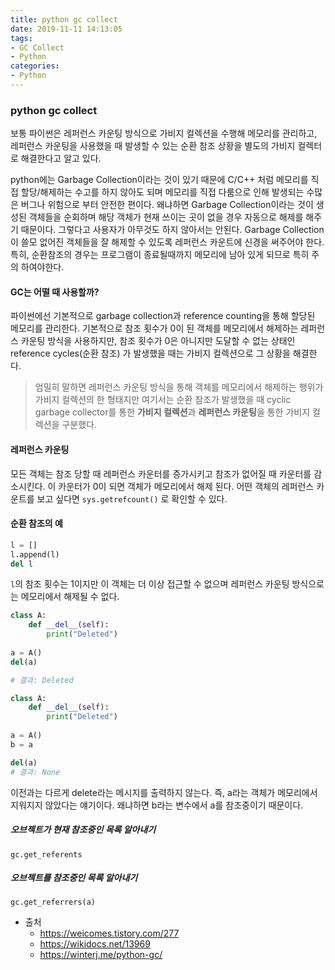 ```yaml
---
title: python gc collect
date: 2019-11-11 14:13:05
tags:
- GC Collect
- Python
categories:
- Python
---
```


### python gc collect

보통 파이썬은 레퍼런스 카운팅 방식으로 가비지 컬렉션을 수행해 메모리를 관리하고, 레퍼런스 카운팅을 사용했을 때 발생할 수 있는 순환 참조 상황을 별도의 가비지 컬렉터로 해결한다고 알고 있다.

python에는 Garbage Collection이라는 것이 있기 때문에 C/C++ 처럼 메모리를 직접 할당/해제하는 수고를 하지 않아도 되며 메모리를 직접 다룸으로 인해 발생되는 수많은 버그나 위험으로 부터 안전한 편이다. 왜냐하면 Garbage Collection이라는 것이 생성된 객체들을 순회하며 해당 객체가 현재 쓰이는 곳이 없을 경우 자동으로 해제를 해주기 때문이다. 그렇다고 사용자가 아무것도 하지 않아서는 안된다. Garbage Collection이 쓸모 없어진 객체들을 잘 해제할 수 있도록 레퍼런스 카운트에 신경을 써주어야 한다. 특히, 순환참조의 경우는 프로그램이 종료될때까지 메모리에 남아 있게 되므로 특히 주의 하여야한다.

#### GC는 어떨 때 사용할까?

파이썬에선 기본적으로 garbage collection과 reference counting을 통해 할당된 메모리를 관리한다.
기본적으로 참조 횟수가 0이 된 객체를 메모리에서 해제하는 레퍼런스 카운팅 방식을 사용하지만, 참조 횟수가 0은 아니지만 도달할 수 없는 상태인 reference cycles(순환 참조) 가 발생했을 때는 가비지 컬렉션으로 그 상황을 해결한다.

> 엄밀히 말하면 레퍼런스 카운팅 방식을 통해 객체를 메모리에서 해제하는 행위가 가비지 컬렉션의 한 형태지만 여기서는 순환 참조가 발생했을 때 cyclic garbage collector를 통한 **가비지 컬렉션**과 **레퍼런스 카운팅**을 통한 가비지 컬렉션을 구분했다.

#### 레퍼런스 카운팅

모든 객체는 참조 당할 때 레퍼런스 카운터를 증가시키고 참조가 없어질 때 카운터를 감소시킨다.
이 카운터가 0이 되면 객체가 메모리에서 해제 된다. 어떤 객체의 레퍼런스 카운트를 보고 싶다면 `sys.getrefcount()` 로 확인할 수 있다.

#### 순환 참조의 예

```python
l = []
l.append(l)
del l
```

`l`의 참조 횟수는 1이지만 이 객체는 더 이상 접근할 수 없으며 레퍼런스 카운팅 방식으로는 메모리에서 해제될 수 없다.

```python
class A:
    def __del__(self):
        print("Deleted")
        
a = A()
del(a)

# 결과: Deleted
```



```python
class A:
    def __del__(self):
        print("Deleted")
        
a = A()
b = a

del(a)
# 결과: None
```

이전과는 다르게 delete라는 메시지를 출력하지 않는다. 즉, a라는 객체가 메모리에서 지워지지 않았다는 얘기이다. 왜냐하면 b라는 변수에서 a를 참조중이기 때문이다. 

##### 오브젝트가 현재 참조중인 목록 알아내기

`gc.get_referents`

##### 오브젝트를 참조중인 목록 알아내기

`gc.get_referrers(a)`



- 출처
  - https://weicomes.tistory.com/277
  - https://wikidocs.net/13969
  - https://winterj.me/python-gc/